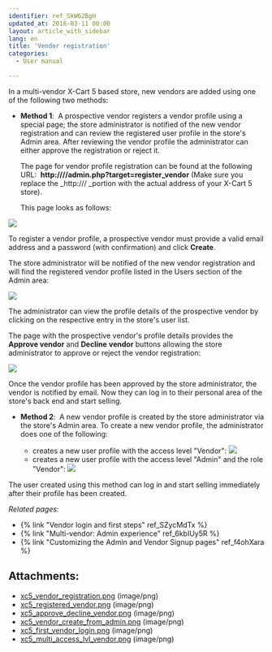```yaml
---
identifier: ref_SkW62BgH
updated_at: 2016-03-11 00:00
layout: article_with_sidebar
lang: en
title: 'Vendor registration'
categories:
  - User manual

---
```



In a multi-vendor X-Cart 5 based store, new vendors are added using one of the following two methods:

*   **Method 1**: 
    A prospective vendor registers a vendor profile using a special page; the store administrator is notified of the new vendor registration and can review the registered user profile in the store's Admin area. After reviewing the vendor profile the administrator can either approve the registration or reject it.

    The page for vendor profile registration can be found at the following URL: 
    **http://_<your-domain>_/_<x-cart-5-directory>_/admin.php?target=register_vendor**
    (Make sure you replace the _http://<your-domain>/<x-cart-5-directory> _portion with the actual address of your X-Cart 5 store).

    This page looks as follows:

**![]({{site.baseurl}}/attachments/8749143/8716877.png?effects=drop-shadow)**

To register a vendor profile, a prospective vendor must provide a valid email address and a password (with confirmation) and click **Create**.

The store administrator will be notified of the new vendor registration and will find the registered vendor profile listed in the Users section of the Admin area:

![]({{site.baseurl}}/attachments/8749143/8716878.png?effects=drop-shadow)

The administrator can view the profile details of the prospective vendor by clicking on the respective entry in the store's user list.

The page with the prospective vendor's profile details provides the **Approve vendor** and **Decline** **vendor** buttons allowing the store administrator to approve or reject the vendor registration:

![]({{site.baseurl}}/attachments/8749143/8716879.png?effects=drop-shadow)

Once the vendor profile has been approved by the store administrator, the vendor is notified by email. Now they can log in to their personal area of the store's back end and start selling. 

*   **Method 2**: 
    A new vendor profile is created by the store administrator via the store's Admin area.
    To create a new vendor profile, the administrator does one of the following: 

    *   creates a new user profile with the access level "Vendor":
        ![]({{site.baseurl}}/attachments/8749143/8719604.png?effects=drop-shadow)
    *   creates a new user profile with the access level "Admin" and the role "Vendor":
        ![]({{site.baseurl}}/attachments/8749143/8716890.png?effects=drop-shadow)

The user created using this method can log in and start selling immediately after their profile has been created.

_Related pages:_

*   {% link "Vendor login and first steps" ref_SZycMdTx %}
*   {% link "Multi-vendor: Admin experience" ref_6kbIUy5R %}
*   {% link "Customizing the Admin and Vendor Signup pages" ref_f4ohXara %}

## Attachments:

* [xc5_vendor_registration.png]({{site.baseurl}}/attachments/8749143/8716877.png) (image/png)
* [xc5_registered_vendor.png]({{site.baseurl}}/attachments/8749143/8716878.png) (image/png)
* [xc5_approve_decline_vendor.png]({{site.baseurl}}/attachments/8749143/8716879.png) (image/png)
* [xc5_vendor_create_from_admin.png]({{site.baseurl}}/attachments/8749143/8716890.png) (image/png)
* [xc5_first_vendor_login.png]({{site.baseurl}}/attachments/8749143/8716891.png) (image/png)
* [xc5_multi_access_lvl_vendor.png]({{site.baseurl}}/attachments/8749143/8719604.png) (image/png)